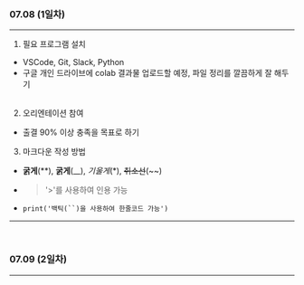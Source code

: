 ###  07.08 (1일차)
---
1. 필요 프로그램 설치
  - VSCode, Git, Slack, Python
  - 구글 개인 드라이브에 colab 결과물 업로드할 예정, 파일 정리를 깔끔하게 잘 해두기 <br>  <br> 

2. 오리엔테이션 참여
  - 출결 90% 이상 충족을 목표로 하기

3. 마크다운 작성 방법
  - **굵게**(**), __굵게__(__), *기울게*(*), ~~취소선~~(~~)
  - > '>'를 사용하여 인용 가능
  - `print('백틱(``)을 사용하여 한줄코드 가능')`
***
<br> 

###  07.09 (2일차)
---
